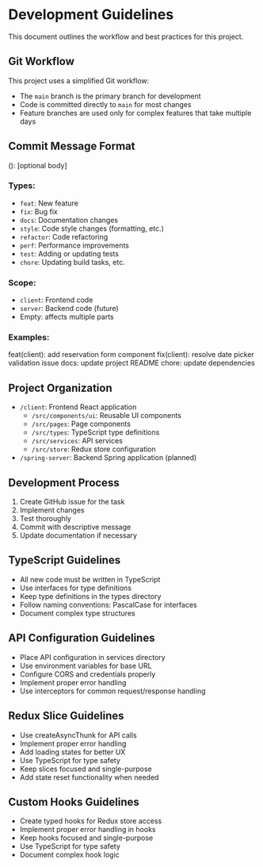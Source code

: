 # Development Guidelines

This document outlines the workflow and best practices for this project.

## Git Workflow

This project uses a simplified Git workflow:

- The `main` branch is the primary branch for development
- Code is committed directly to `main` for most changes
- Feature branches are used only for complex features that take multiple days

## Commit Message Format

<type>(<scope>): <subject>
[optional body]

### Types:

- `feat`: New feature
- `fix`: Bug fix
- `docs`: Documentation changes
- `style`: Code style changes (formatting, etc.)
- `refactor`: Code refactoring
- `perf`: Performance improvements
- `test`: Adding or updating tests
- `chore`: Updating build tasks, etc.

### Scope:

- `client`: Frontend code
- `server`: Backend code (future)
- Empty: affects multiple parts

### Examples:

feat(client): add reservation form component
fix(client): resolve date picker validation issue
docs: update project README
chore: update dependencies

## Project Organization

- `/client`: Frontend React application
  - `/src/components/ui`: Reusable UI components
  - `/src/pages`: Page components
  - `/src/types`: TypeScript type definitions
  - `/src/services`: API services
  - `/src/store`: Redux store configuration
- `/spring-server`: Backend Spring application (planned)

## Development Process

1. Create GitHub issue for the task
2. Implement changes
3. Test thoroughly
4. Commit with descriptive message
5. Update documentation if necessary

## TypeScript Guidelines

- All new code must be written in TypeScript
- Use interfaces for type definitions
- Keep type definitions in the types directory
- Follow naming conventions: PascalCase for interfaces
- Document complex type structures

## API Configuration Guidelines

- Place API configuration in services directory
- Use environment variables for base URL
- Configure CORS and credentials properly
- Implement proper error handling
- Use interceptors for common request/response handling

## Redux Slice Guidelines

- Use createAsyncThunk for API calls
- Implement proper error handling
- Add loading states for better UX
- Use TypeScript for type safety
- Keep slices focused and single-purpose
- Add state reset functionality when needed

## Custom Hooks Guidelines

- Create typed hooks for Redux store access
- Implement proper error handling in hooks
- Keep hooks focused and single-purpose
- Use TypeScript for type safety
- Document complex hook logic